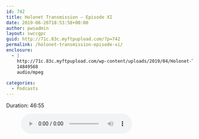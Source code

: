 ```yaml
---
id: 742
title: Holonet Transmission – Episode XI
date: 2019-06-26T18:53:58+00:00
author: pwsadmin
layout: swccgpc
guid: http://71c.83c.myftpupload.com/?p=742
permalink: /holonet-transmission-episode-xi/
enclosure:
  - |
    http://71c.83c.myftpupload.com/wp-content/uploads/2019/04/Holonet-Transmission-–-Episode-XI.mp3
    14849568
    audio/mpeg
    
categories:
  - Podcasts
---
```

 

Duration: 46:55<figure class="wp-block-audio"><audio controls src="http://71c.83c.myftpupload.com/wp-content/uploads/2019/04/Holonet-Transmission-–-Episode-XI.mp3"></audio></figure>